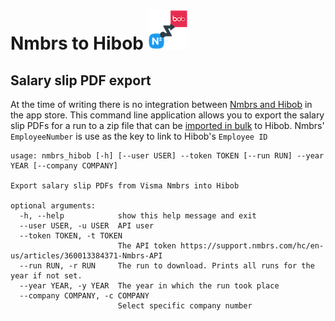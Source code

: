 # Nmbrs to Hibob ![./resources/nmbrs_hibob.png](./resources/nmbrs_hibob_64x64.png)

## Salary slip PDF export
At the time of writing there is no integration between [Nmbrs and Hibob](https://appstore.nmbrs.com/s/hibob) in the app 
store.
This command line application allows you to export the salary slip PDFs for a run to a zip file that can be [imported
in bulk](https://help.hibob.com/hc/en-us/articles/4409775877265-Importing-documents-in-bulk-into-Docs-in-bob) to Hibob.
Nmbrs' `EmployeeNumber` is use as the key to link to Hibob's `Employee ID` 

```
usage: nmbrs_hibob [-h] [--user USER] --token TOKEN [--run RUN] --year YEAR [--company COMPANY]

Export salary slip PDFs from Visma Nmbrs into Hibob

optional arguments:
  -h, --help            show this help message and exit
  --user USER, -u USER  API user
  --token TOKEN, -t TOKEN
                        The API token https://support.nmbrs.com/hc/en-us/articles/360013384371-Nmbrs-API
  --run RUN, -r RUN     The run to download. Prints all runs for the year if not set.
  --year YEAR, -y YEAR  The year in which the run took place
  --company COMPANY, -c COMPANY
                        Select specific company number
```